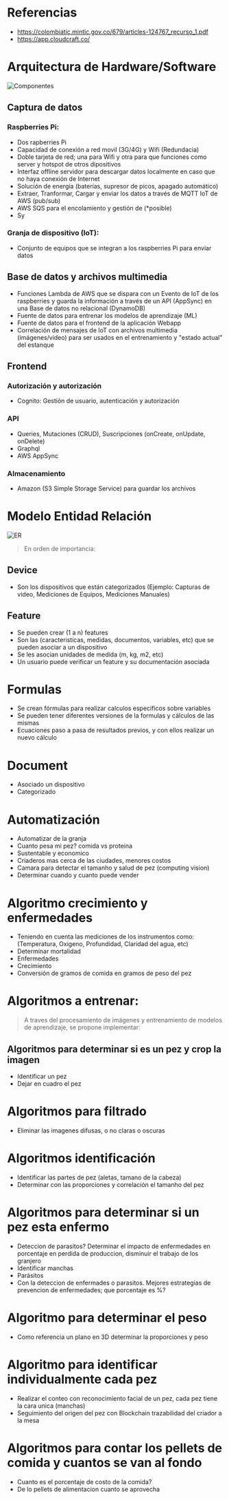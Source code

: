 # Referencias
- https://colombiatic.mintic.gov.co/679/articles-124767_recurso_1.pdf
- https://app.cloudcraft.co/
  
# Arquitectura de Hardware/Software
![Componentes](./_images/arquitectura-webapp-cultivos-acuicolas-004.png)

## Captura de datos
### Raspberries Pi: 
- Dos rapberries Pi
- Capacidad de conexión a red movil (3G/4G) y Wifi (Redundacia)
- Doble tarjeta de red; una para Wifi y otra para que funciones como server y hotspot de otros dipositivos
- Interfaz offline servidor para descargar datos localmente en caso que no haya conexión de Internet
- Solución de energía (baterías, supresor de picos, apagado automático)
- Extraer, Tranformar, Cargar  y enviar los datos a través de MQTT IoT de AWS (pub/sub)
- AWS SQS para el encolamiento y gestión de  (*posible)
- Sy

### Granja de dispositivo (IoT): 
- Conjunto de equipos que se integran a los raspberries Pi para enviar datos

## Base de datos y archivos multimedia
- Funciones Lambda de AWS que se dispara con un Evento de IoT de los raspberries y guarda la información a través de un API (AppSync) en una Base de datos no relacional (DynamoDB) 
- Fuente de datos para entrenar los modelos de aprendizaje (ML)
- Fuente de datos para el frontend de la aplicación Webapp
- Correlación de mensajes de IoT con archivos multimedia (imágenes/video) para ser usados en el entrenamiento y "estado actual" del estanque

## Frontend
### Autorización y autorización
- Cognito: Gestión de usuario, autenticación y autorización
### API
- Queries, Mutaciones (CRUD), Suscripciones (onCreate, onUpdate, onDelete)
- Graphql
- AWS AppSync

### Almacenamiento
- Amazon (S3 Simple Storage Service) para guardar los archivos


# Modelo Entidad Relación
![ER](./_images/ER_Diagram.drawio.png)

> En orden de importancia: 

## Device
- Son los dispositivos que están categorizados (Ejemplo: Capturas de video, Mediciones de Equipos, Mediciones Manuales)

## Feature
- Se pueden crear (1 a n) features
- Son las (caracteristicas, medidas, documentos, variables, etc) que se pueden asociar a un dispositivo
- Se les asocian unidades de medida (m, kg, m2, etc)
- Un usuario puede verificar un feature y su documentación asociada

# Formulas
- Se crean fórmulas para realizar calculos especificos sobre variables 
- Se pueden tener diferentes versiones de la formulas y cálculos de las mismas
- Ecuaciones paso a pasa de resultados previos, y con ellos realizar un nuevo cálculo

# Document
- Asociado un dispositivo
- Categorizado 


# Automatización 
- Automatizar de la granja
- Cuanto pesa mi pez? comida vs proteina
- Sustentable y economico
- Criaderos mas cerca de las ciudades, menores costos
- Camara para detectar el tamanho y salud de pez (computing vision)
- Determinar cuando y cuanto puede vender


# Algoritmo crecimiento y enfermedades
- Teniendo en cuenta las mediciones de los instrumentos como: (Temperatura, Oxigeno, Profundidad, Claridad del agua, etc)
- Determinar mortalidad
- Enfermedades
- Crecimiento
- Conversión de gramos de comida en gramos de peso del pez

# Algoritmos a entrenar:
> A traves del procesamiento de imágenes y entrenamiento de modelos de aprendizaje, se propone implementar:

## Algoritmos para determinar si es un pez y crop la imagen
- Identificar un pez
- Dejar en cuadro el pez
  
# Algoritmos para filtrado 
- Eliminar las imagenes difusas, o no claras o oscuras
  
# Algoritmos identificación 
- Identificar las partes de pez (aletas, tamano de la cabeza)
- Determinar con las proporciones y correlación el tamanho del pez

# Algoritmos para determinar si un pez esta enfermo
- Deteccion de parasitos? Determinar el impacto de enfermedades en porcentaje en perdida de produccion, disminuir el trabajo de los granjero 
- Identificar manchas
- Parásitos
- Con la deteccion de enfermades o parasitos. Mejores estrategias de prevencion de enfermedades; que porcentaje es %?

# Algoritmo para determinar el peso
- Como referencia un plano en 3D determinar la proporciones y peso
  
# Algoritmo para identificar individualmente cada pez
- Realizar el conteo con reconocimiento facial de un pez, cada pez tiene la cara unica (manchas) 
- Seguimiento del origen del pez con Blockchain trazabilidad del criador a la mesa
  
# Algoritmos para contar los pellets de comida y cuantos se van al fondo
- Cuanto es el porcentaje de costo de la comida?
- De lo pellets de alimentacion cuanto se aprovecha


